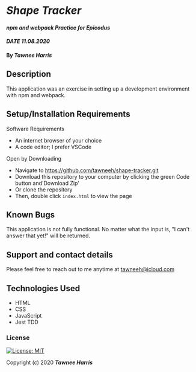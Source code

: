 # _Shape Tracker_

#### _npm and webpack Practice for Epicodus_ 
#### _DATE 11.08.2020_

#### By _**Tawnee Harris**_

## Description

This application was an exercise in setting up a development environment with npm and webpack.

## Setup/Installation Requirements

Software Requirements
* An internet browser of your choice
* A code editor; I prefer VSCode

Open by Downloading
* Navigate to <https://github.com/tawneeh/shape-tracker.git>
* Download this repository to your computer by clicking the green Code button and'Download Zip'
* Or clone the repository
* Then, double click `index.html` to view the page

## Known Bugs

This application is not fully functional. No matter what the input is, "I can't answer that yet!" will be returned. 

## Support and contact details

Please feel free to reach out to me anytime at <tawneeh@icloud.com>

## Technologies Used

* HTML
* CSS
* JavaScript
* Jest TDD

### License

[![License: MIT](https://img.shields.io/badge/License-MIT-yellow.svg)](https://opensource.org/licenses/MIT)

Copyright (c) 2020 **_Tawnee Harris_**
